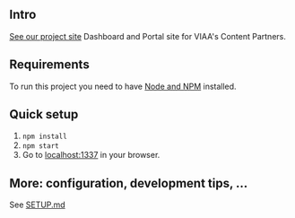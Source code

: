 ## Intro
[See our project site](https://osoc16.github.io/mijn-viaa/)
Dashboard and Portal site for VIAA's Content Partners.

## Requirements
To run this project you need to have [Node and NPM](https://docs.npmjs.com/getting-started/installing-node) installed.

## Quick setup

1. `npm install`
2. `npm start`
3. Go to [localhost:1337](http://localhost:1337) in your browser.

## More: configuration, development tips, ...
See [SETUP.md](SETUP.md)
